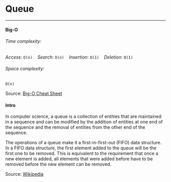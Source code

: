 # Queue
---

#### Big-O

###### Time complexity:
_Access_: `O(n)` &nbsp;&nbsp; _Search_: `O(n)` &nbsp;&nbsp; _Insertion_: `O(1)` &nbsp;&nbsp;  _Deletion_: `O(1)`

###### Space complexity: 
`O(n)`

Source: [Big-O Cheat Sheet](https://www.bigocheatsheet.com)

#### Intro

In computer science, a queue is a collection of entities that are maintained in a sequence and can be modified by the addition of entities at one end of the sequence and the removal of entities from the other end of the sequence.

The operations of a queue make it a first-in-first-out (FIFO) data structure. In a FIFO data structure, the first element added to the queue will be the first one to be removed. This is equivalent to the requirement that once a new element is added, all elements that were added before have to be removed before the new element can be removed.

Source: [Wikipedia](https://en.wikipedia.org/wiki/Queue_(abstract_data_type))